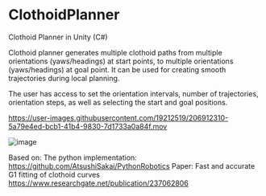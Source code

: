 # ClothoidPlanner
Clothoid Planner in Unity (C#)

Clothoid planner generates multiple clothoid paths from multiple orientations (yaws/headings) at start points, to multiple orientations (yaws/headings) at goal point.
It can be used for creating smooth trajectories during local planning.

The user has access to set the orientation intervals, number of trajectories, orientation steps, as well as selecting the start and goal positions.

https://user-images.githubusercontent.com/19212519/206912310-5a79e4ed-bcb1-41b4-9830-7d1733a0a84f.mov

![image](https://user-images.githubusercontent.com/19212519/206912459-f91c99a8-3248-4482-a302-6b77389de4d8.png)

Based on: The python implementation: https://github.com/AtsushiSakai/PythonRobotics 
Paper: Fast and accurate G1 fitting of clothoid curves
https://www.researchgate.net/publication/237062806
